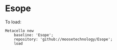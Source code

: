 # Esope

To load:
```St
Metacello new
    baseline: 'Esope';
    repository: 'github://moosetechnology/Esope';
    load
```
